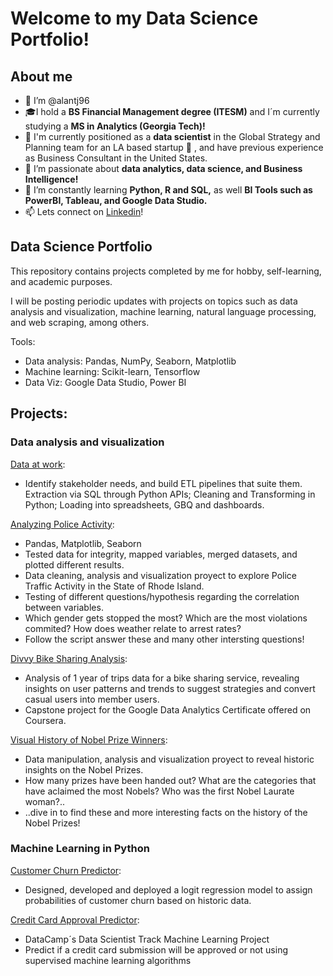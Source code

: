 # Welcome to my Data Science Portfolio!

## About me

- 👋 I’m @alantj96
- :mortar_board:I hold a **BS Financial Management degree (ITESM)** and I´m currently studying a **MS in Analytics (Georgia Tech)!**
- :star2: I'm currently positioned as a **data scientist** in the Global Strategy and Planning team for an LA based startup 🦄 , and have previous experience as Business Consultant in the United States. 
- 👀 I’m passionate about **data analytics, data science, and Business Intelligence!**
- 🌱 I’m constantly learning **Python, R and SQL,** as well **BI Tools such as PowerBI, Tableau, and Google Data Studio.**
- 📫 Lets connect on [Linkedin](https://www.linkedin.com/in/alan-tang-jacome/)!

## Data Science Portfolio

This repository contains projects completed by me for hobby, self-learning, and academic purposes.

I will be posting periodic updates with projects on topics such as data analysis and visualization, machine learning, natural language processing, and web scraping, among others.

Tools: 
- Data analysis: Pandas, NumPy, Seaborn, Matplotlib
- Machine learning: Scikit-learn, Tensorflow
- Data Viz: Google Data Studio, Power BI

## Projects: 

### Data analysis and visualization

[Data at work]():
- Identify stakeholder needs, and build ETL pipelines that suite them. Extraction via SQL through Python APIs; Cleaning and Transforming in Python; Loading into spreadsheets, GBQ and dashboards. 

[Analyzing Police Activity](https://github.com/alantj96/alant-data-science-portfolio/blob/main/Analyzing%20Police%20Activity/Analyzing%20Police%20Activity%20with%20Pandas.ipynb):
- Pandas, Matplotlib, Seaborn
- Tested data for integrity, mapped variables, merged datasets, and plotted different results.
- Data cleaning, analysis and visualization proyect to explore Police Traffic Activity in the State of Rhode Island. 
- Testing of different questions/hypothesis regarding the correlation between variables.
- Which gender gets stopped the most? Which are the most violations commited? How does weather relate to arrest rates?
- Follow the script answer these and many other intersting questions!

[Divvy Bike Sharing Analysis](https://github.com/alantang96/alant-data-science-portfolio/blob/main/Divvy_bike_sharing_AlanT.ipynb): 
- Analysis of 1 year of trips data for a bike sharing service, revealing insights on user patterns and trends to suggest strategies and convert casual users into member users. 
- Capstone project for the Google Data Analytics Certificate offered on Coursera. 

[Visual History of Nobel Prize Winners](https://github.com/alantj96/alant-data-science-portfolio/blob/main/Nobel_prizes_AlanT.ipynb): 
- Data manipulation, analysis and visualization proyect to reveal historic insights on the Nobel Prizes. 
- How many prizes have been handed out? What are the categories that have aclaimed the most Nobels? Who was the first Nobel Laurate woman?..
- ..dive in to find these and more interesting facts on the history of the Nobel Prizes!

### Machine Learning in Python

[Customer Churn Predictor]():
- Designed, developed and deployed a logit regression model to assign probabilities of customer churn based on historic data. 

[Credit Card Approval Predictor]():
- DataCamp´s Data Scientist Track Machine Learning Project
- Predict if a credit card submission will be approved or not using supervised machine learning algorithms
